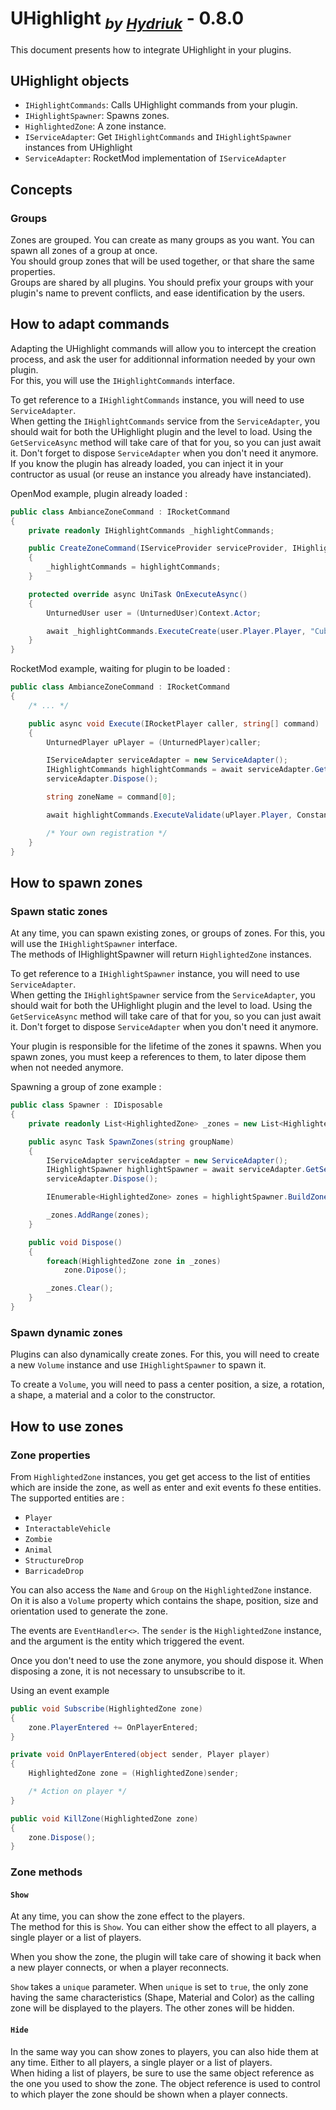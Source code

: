 <link rel="stylesheet" href="C:\Users\Antonin\Documents\_workspace\Unturned\Projects\vscode-hydriuk.css"></link>
<style>
    @media print {
        @page { margin: 0; size: 25cm 70cm; }
        body { margin: 0cm; }
    }
</style>

# **UHighlight** <sub>*by [Hydriuk](https://github.com/Hydriuk)*</sub> - 0.8.0

This document presents how to integrate UHighlight in your plugins.

## UHighlight objects

- `IHighlightCommands`: Calls UHighlight commands from your plugin.
- `IHighlightSpawner`: Spawns zones.
- `HighlightedZone`: A zone instance.
- `IServiceAdapter`: Get `IHighlightCommands` and `IHighlightSpawner` instances from UHighlight
- `ServiceAdapter`: RocketMod implementation of `IServiceAdapter`

## Concepts

### Groups

Zones are grouped. You can create as many groups as you want. You can spawn all zones of a group at once.  
You should group zones that will be used together, or that share the same properties.  
Groups are shared by all plugins. You should prefix your groups with your plugin's name to prevent conflicts, and ease identification by the users.

## How to adapt commands

Adapting the UHighlight commands will allow you to intercept the creation process, and ask the user for additionnal information needed by your own plugin.  
For this, you will use the `IHighlightCommands` interface.  

To get reference to a `IHighlightCommands` instance, you will need to use `ServiceAdapter`.  
When getting the `IHighlightCommands` service from the `ServiceAdapter`, you should wait for both the UHighlight plugin and the level to load. Using the `GetServiceAsync` method will take care of that for you, so you can just await it. Don't forget to dispose `ServiceAdapter` when you don't need it anymore.  
If you know the plugin has already loaded, you can inject it in your contructor as usual (or reuse an instance you already have instanciated).

OpenMod example, plugin already loaded : 
```csharp
public class AmbianceZoneCommand : IRocketCommand
{
    private readonly IHighlightCommands _highlightCommands;

    public CreateZoneCommand(IServiceProvider serviceProvider, IHighlightCommands highlightCommands) : base(serviceProvider)
    {
        _highlightCommands = highlightCommands;
    }

    protected override async UniTask OnExecuteAsync()
    {
        UnturnedUser user = (UnturnedUser)Context.Actor;

        await _highlightCommands.ExecuteCreate(user.Player.Player, "Cube", "Transparent", "Blue");
    }
}
```

RocketMod example, waiting for plugin to be loaded : 
```csharp
public class AmbianceZoneCommand : IRocketCommand
{
    /* ... */

    public async void Execute(IRocketPlayer caller, string[] command)
    {
        UnturnedPlayer uPlayer = (UnturnedPlayer)caller;

        IServiceAdapter serviceAdapter = new ServiceAdapter();
        IHighlightCommands highlightCommands = await serviceAdapter.GetServiceAsync<IHighlightCommands>();
        serviceAdapter.Dispose();

        string zoneName = command[0];

        await highlightCommands.ExecuteValidate(uPlayer.Player, Constants.GROUP_NAME, zoneName);

        /* Your own registration */
    }
}
```

## How to spawn zones

### Spawn static zones

At any time, you can spawn existing zones, or groups of zones. For this, you will use the `IHighlightSpawner` interface.  
The methods of IHighlightSpawner will return `HighlightedZone` instances.  

To get reference to a `IHighlightSpawner` instance, you will need to use `ServiceAdapter`.  
When getting the `IHighlightSpawner` service from the `ServiceAdapter`, you should wait for both the UHighlight plugin and the level to load. Using the `GetServiceAsync` method will take care of that for you, so you can just await it. Don't forget to dispose `ServiceAdapter` when you don't need it anymore.  

Your plugin is responsible for the lifetime of the zones it spawns. When you spawn zones, you must keep a references to them, to later dipose them when not needed anymore.

Spawning a group of zone example : 
```csharp
public class Spawner : IDisposable
{
    private readonly List<HighlightedZone> _zones = new List<HighlightedZone>();

    public async Task SpawnZones(string groupName)
    {
        IServiceAdapter serviceAdapter = new ServiceAdapter();
        IHighlightSpawner highlightSpawner = await serviceAdapter.GetServiceAsync<IHighlightSpawner>();
        serviceAdapter.Dispose();

        IEnumerable<HighlightedZone> zones = highlightSpawner.BuildZones(groupName);

        _zones.AddRange(zones);
    }

    public void Dispose()
    {
        foreach(HighlightedZone zone in _zones)
            zone.Dipose();

        _zones.Clear();
    }
}
```

### Spawn dynamic zones

Plugins can also dynamically create zones. For this, you will need to create a new `Volume` instance and use `IHighlightSpawner` to spawn it.  

To create a `Volume`, you will need to pass a center position, a size, a rotation, a shape, a material and a color to the constructor. 

## How to use zones

### Zone properties

From `HighlightedZone` instances, you get get access to the list of entities which are inside the zone, as well as enter and exit events fo these entities.  
The supported entities are : 
- `Player`
- `InteractableVehicle`
- `Zombie`
- `Animal`
- `StructureDrop`
- `BarricadeDrop`

You can also access the `Name` and `Group` on the `HighlightedZone` instance.  
On it is also a `Volume` property which contains the shape, position, size and orientation used to generate the zone.  

The events are `EventHandler<>`. The `sender` is the `HighlightedZone` instance, and the argument is the entity which triggered the event.  

Once you don't need to use the zone anymore, you should dispose it. When disposing a zone, it is not necessary to unsubscribe to it.

Using an event example
```csharp
public void Subscribe(HighlightedZone zone)
{
    zone.PlayerEntered += OnPlayerEntered;
}

private void OnPlayerEntered(object sender, Player player)
{
    HighlightedZone zone = (HighlightedZone)sender;

    /* Action on player */
}

public void KillZone(HighlightedZone zone)
{
    zone.Dispose();
}
```

### Zone methods

#### `Show`
At any time, you can show the zone effect to the players.  
The method for this is `Show`. You can either show the effect to all players, a single player or a list of players.  

When you show the zone, the plugin will take care of showing it back when a new player connects, or when a player reconnects.  

`Show` takes a `unique` parameter. When `unique` is set to `true`, the only zone having the same characteristics (Shape, Material and Color) as the calling zone will be displayed to the players. The other zones will be hidden.  

#### `Hide`
In the same way you can show zones to players, you can also hide them at any time. Either to all players, a single player or a list of players.  
When hiding a list of players, be sure to use the same object reference as the one you used to show the zone. The object reference is used to control to which player the zone should be shown when a player connects. 